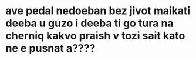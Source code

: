 # ave pedal nedoeban bez jivot maikati deeba u guzo i deeba ti go tura na cherniq kakvo praish v tozi sait kato ne e pusnat a????
